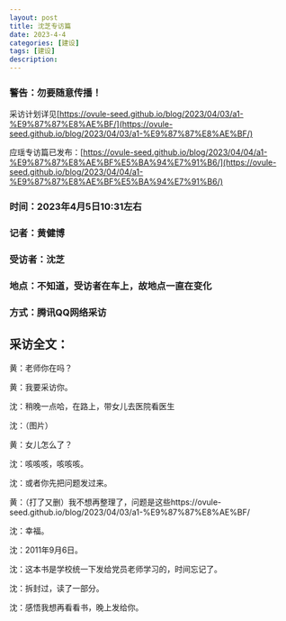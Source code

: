 ```yaml
---
layout: post
title: 沈芝专访篇
date: 2023-4-4
categories: [建设]
tags: [建设]
description: 
---
```


### 警告：勿要随意传播！

采访计划详见[https://ovule-seed.github.io/blog/2023/04/03/a1-%E9%87%87%E8%AE%BF/](https://ovule-seed.github.io/blog/2023/04/03/a1-%E9%87%87%E8%AE%BF/)

应瑶专访篇已发布：[https://ovule-seed.github.io/blog/2023/04/04/a1-%E9%87%87%E8%AE%BF%E5%BA%94%E7%91%B6/](https://ovule-seed.github.io/blog/2023/04/04/a1-%E9%87%87%E8%AE%BF%E5%BA%94%E7%91%B6/)

### 时间：2023年4月5日10:31左右

### 记者：黄健博

### 受访者：沈芝

### 地点：不知道，受访者在车上，故地点一直在变化

### 方式：腾讯QQ网络采访

## 采访全文：

黄：老师你在吗？

黄：我要采访你。

沈：稍晚一点哈，在路上，带女儿去医院看医生

沈：（图片）

黄：女儿怎么了？

沈：咳咳咳，咳咳咳。

沈：或者你先把问题发过来。

黄：（打了又删）我不想再整理了，问题是这些https://ovule-seed.github.io/blog/2023/04/03/a1-%E9%87%87%E8%AE%BF/

沈：幸福。

沈：2011年9月6日。

沈：这本书是学校统一下发给党员老师学习的，时间忘记了。

沈：拆封过，读了一部分。

沈：感悟我想再看看书，晚上发给你。
